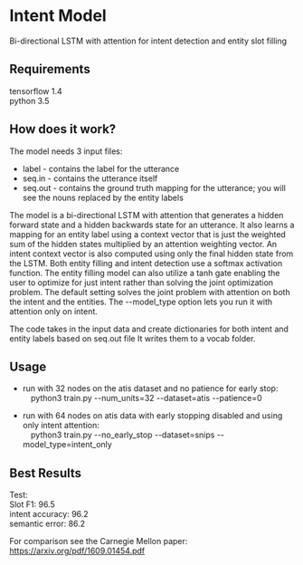 # Intent Model
Bi-directional LSTM with attention for intent detection and entity slot filling

## Requirements
tensorflow 1.4 <br>
python 3.5


## How does it work?
The model needs 3 input files:
* label - contains the label for the utterance
* seq.in - contains the utterance itself
* seq.out - contains the ground truth mapping for the utterance; you will see the nouns replaced by the entity labels

The model is a bi-directional LSTM with attention that generates a hidden forward state and a hidden backwards state for 
an utterance. It also learns a mapping for an entity label using a context vector that is just the weighted sum of the 
hidden states multiplied by an attention weighting vector. An intent context vector is also computed using only the 
final hidden state from the LSTM. Both entity filling and intent detection use a softmax activation function. The entity 
filling model can also utilize a tanh gate enabling the user to optimize for just intent rather than solving the joint 
optimization problem. The default setting solves the joint problem with attention on both the intent and the entities. 
The --model_type option lets you run it with attention only on intent.

The code takes in the input data and create dictionaries for both intent and entity labels based on seq.out file
It writes them to a vocab folder.


## Usage

* run with 32 nodes on the atis dataset and no patience for early stop: <br>
&emsp;python3 train.py --num_units=32 --dataset=atis --patience=0

* run with 64 nodes on atis data with early stopping disabled and using only intent attention: <br>
&emsp;python3 train.py --no_early_stop --dataset=snips --model_type=intent_only


## Best Results

Test: <br>
Slot F1: 96.5 <br>
intent accuracy: 96.2 <br>
semantic error: 86.2 <br>

For comparison see the Carnegie Mellon paper: https://arxiv.org/pdf/1609.01454.pdf
